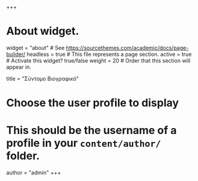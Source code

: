 +++
# About widget.
widget = "about"  # See https://sourcethemes.com/academic/docs/page-builder/
headless = true  # This file represents a page section.
active = true  # Activate this widget? true/false
weight = 20  # Order that this section will appear in.

title = "Σύντομο Βιογραφικό"

# Choose the user profile to display
# This should be the username of a profile in your `content/author/` folder.
author = "admin"
+++
